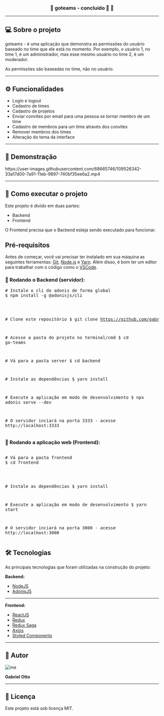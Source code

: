 <p align="center">
   <a href="" target="_blank"><img src="https://img.shields.io/badge/made%20by-gabrielf.otto-red" alt=""></a>
   <a href="" target="_blank"><img src="https://img.shields.io/badge/license-MIT-green" alt=""></a>
</p>

<h3 align="center">🚧 goteams - concluído 🚀 🚧</h3>
<hr />

<h2>💻 Sobre o projeto</h2>
<p>goteams - é uma aplicação que demonstra as permissões do usuário baseado no time que ele está no momento. Por exemplo, o usuário 1, no time 1, é um administrador, mas esse mesmo usuário no time 2, é um moderador.</p>
<p>As permissões são baseadas no time, não no usuário.</p>
<hr />

<h2>⚙️ Funcionalidades</h2>
<ul>
   <li>Login e logout</li>
   <li>Cadastro de times</li>
   <li>Cadastro de projetos</li>
   <li>Enviar convites por email para uma pessoa se tornar membro de um time</li>
   <li>Cadastro de membros para um time através dos convites</li>
   <li>Remover membros dos times</li>
   <li>Alteração do tema da interface</li>
</ul>
<hr />

<h2>🎨 Demonstração</h2>
https://user-images.githubusercontent.com/68665746/109526342-33a17d00-7a91-11eb-9897-740bf35ee6a2.mp4
<hr />

<h2>🚀 Como executar o projeto</h2>
<p>Este projeto é divido em duas partes:</p>
<ul>
   <li>Backend</li>
   <li>Frontend</li>
</ul>
<p>O Frontend precisa que o Backend esteja sendo executado para funcionar.</p>

<h2>Pré-requisitos</h2>
<p>Antes de começar, você vai precisar ter instalado em sua máquina as seguintes ferramentas: <a href="https://git-scm.com/downloads">Git</a>, <a href="https://nodejs.org/pt-br/download/">Node.js</a> e <a href="https://classic.yarnpkg.com/en/docs/install#windows-stable">Yarn</a>. Além disso, é bom ter um editor para trabalhar com o código como o <a href="https://code.visualstudio.com/download">VSCode</a>.</p>

<h3>🎲 Rodando o Backend (servidor):</h3>
<div>
   <pre>
<span>#</span> Instale o cli do adonis de forma global
$ npm install -g @adonisjs/cli<br><br>
   
<span>#</span> Clone este repositório
$ git clone https://github.com/gabrielf-otto/go-teams.git<br>
      
   <span>#</span> Acesse a pasta do projeto no terminal/cmd
   $ cd go-teams<br>
      
   <span>#</span> Vá para a pasta server
   $ cd backend<br>
      
   <span>#</span> Instale as dependências
   $ yarn install<br>
      
   <span>#</span> Execute a aplicação em modo de desenvolvimento
   $ npx adonis serve --dev<br>
      
   <span>#</span> O servidor inciará na porta 3333 - acesse http://localhost:3333
   </pre>
</div>

<h3>🧭 Rodando a aplicação web (Frontend):</h3>
<div>
   <pre>     
<span>#</span> Vá para a pasta frontend
$ cd frontend<br><br>
      
   <span>#</span> Instale as dependências
   $ yarn install<br>
      
   <span>#</span> Execute a aplicação em modo de desenvolvimento
   $ yarn start<br>
      
   <span>#</span> O servidor inciará na porta 3000 - acesse http://localhost:3000
   </pre>
</div>

<h2>🛠 Tecnologias</h2>
<p>As principais tecnologias que foram utilizadas na construção do projeto:</p>
<p><b>Backend:</b></p>
<ul>
   <li><a href="https://nodejs.org/en/" target="_blank">NodeJS</a></li>
   <li><a href="https://adonisjs.com/" target="_blank">AdonisJS</a></li>
</ul>
<hr />

<p><b>Frontend:</b></p>
<ul>
   <li><a href="https://pt-br.reactjs.org/" target="_blank">ReactJS</a></li>
   <li><a href="https://redux.js.org/" target="_blank">Redux</a></li>
   <li><a href="https://redux-saga.js.org/" target="_blank">Redux Saga</a></li>
   <li><a href="https://github.com/axios/axios" target="_blank">Axios</a></li>
   <li><a href="https://styled-components.com/" target="_blank">Styled Components</a></li>
</ul>
<hr />


<h2>🦸 Autor</h2>
<img src="https://avatars.githubusercontent.com/u/68665746?s=96&v=4" alt="me">
<p><b>Gabriel Otto</b></p>
<hr />


<h2>📝 Licença</h2>
<p>Este projeto está sob licença MIT.</p>
